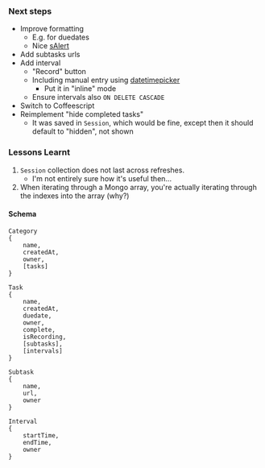 ### Next steps

* Improve formatting
    * E.g. for duedates
    * Nice [sAlert](http://s-alert.meteor.com/)
* Add subtasks urls
* Add interval
    * "Record" button
    * Including manual entry using [datetimepicker][dt]
        * Put it in "inline" mode
    * Ensure intervals also `ON DELETE CASCADE`
* Switch to Coffeescript
* Reimplement "hide completed tasks"
    * It was saved in `Session`, which would be fine, except then it should
      default to "hidden", not shown

[boot-acct]: https://github.com/erobit/meteor-accounts-ui-bootstrap-dropdown
[dt]: https://github.com/tsega/meteor-bootstrap3-datetimepicker/

### Lessons Learnt

1. `Session` collection does not last across refreshes.
    * I'm not entirely sure how it's useful then...
2. When iterating through a Mongo array, you're actually
   iterating through the indexes into the array (why?)

#### Schema

```
Category
{
    name,
    createdAt,
    owner,
    [tasks]
}

Task
{
    name,
    createdAt,
    duedate,
    owner,
    complete,
    isRecording,
    [subtasks],
    [intervals]
}

Subtask
{
    name,
    url,
    owner
}

Interval
{
    startTime,
    endTime,
    owner
}
```
